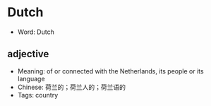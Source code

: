 # Dutch

- Word: Dutch

## adjective

- Meaning: of or connected with the Netherlands, its people or its language
- Chinese: 荷兰的；荷兰人的；荷兰语的
- Tags: country

